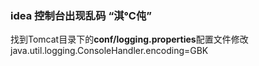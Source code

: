 ### idea 控制台出现乱码 “淇℃伅”

找到Tomcat目录下的**conf/logging.properties**配置文件修改java.util.logging.ConsoleHandler.encoding=GBK

